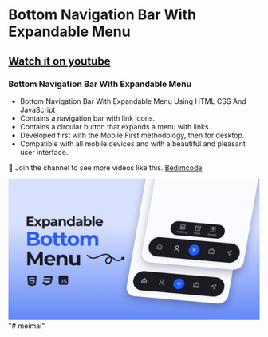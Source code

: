 # Bottom Navigation Bar With Expandable Menu
## [Watch it on youtube](https://youtu.be/xSVZm6TRogE)
### Bottom Navigation Bar With Expandable Menu

- Bottom Navigation Bar With Expandable Menu Using HTML CSS And JavaScript
- Contains a navigation bar with link icons.
- Contains a circular button that expands a menu with links.
- Developed first with the Mobile First methodology, then for desktop.
- Compatible with all mobile devices and with a beautiful and pleasant user interface.

💙 Join the channel to see more videos like this. [Bedimcode](https://www.youtube.com/@Bedimcode)

![preview img](/preview.png)
"# meimai" 
